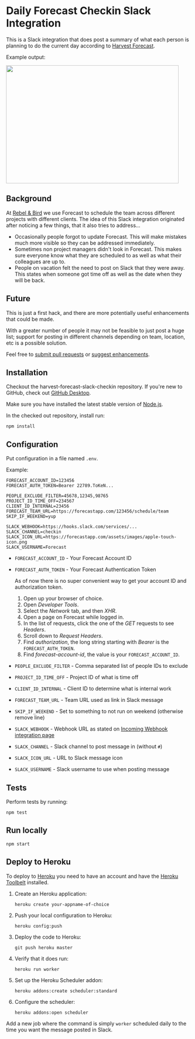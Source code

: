 # Daily Forecast Checkin Slack Integration

This is a Slack integration that does post a summary of what each person is planning to do the current day according to [Harvest Forecast](https://www.getharvest.com/forecast).

Example output:

<img src="http://stpe.github.io/harvest-forecast-slack-checkin/forecast-slack-msg.png" height="322" width="471">

## Background

At [Rebel & Bird](http://www.rebelandbird.com/) we use Forecast to schedule the team across different projects with different clients. The idea of this Slack integration originated after noticing a few things, that it also tries to address...

- Occasionally people forgot to update Forecast. This will make mistakes much more visible so they can be addressed immediately.
- Sometimes non project managers didn't look in Forecast. This makes sure everyone know what they are scheduled to as well as what their colleagues are up to.
- People on vacation felt the need to post on Slack that they were away. This states when someone got time off as well as the date when they will be back.

## Future

This is just a first hack, and there are more potentially useful enhancements that could be made.

With a greater number of people it may not be feasible to just post a huge list; support for posting in different channels depending on team, location, etc is a possible solution.

Feel free to [submit pull requests](https://github.com/stpe/harvest-forecast-slack-checkin/pulls) or [suggest enhancements](https://github.com/stpe/harvest-forecast-slack-checkin/issues).

## Installation

Checkout the harvest-forecast-slack-checkin repository. If you're new to GitHub, check out [GitHub Desktop](https://desktop.github.com/).

Make sure you have installed the latest stable version of [Node.js](https://nodejs.org/).

In the checked out repository, install run:

`npm install`

## Configuration

Put configuration in a file named `.env`.

Example:

```
FORECAST_ACCOUNT_ID=123456
FORECAST_AUTH_TOKEN=Bearer 22789.ToKeN...

PEOPLE_EXCLUDE_FILTER=45678,12345,98765
PROJECT_ID_TIME_OFF=234567
CLIENT_ID_INTERNAL=23456
FORECAST_TEAM_URL=https://forecastapp.com/123456/schedule/team
SKIP_IF_WEEKEND=yup

SLACK_WEBHOOK=https://hooks.slack.com/services/...
SLACK_CHANNEL=checkin
SLACK_ICON_URL=https://forecastapp.com/assets/images/apple-touch-icon.png
SLACK_USERNAME=Forecast
```

* `FORECAST_ACCOUNT_ID` - Your Forecast Account ID
* `FORECAST_AUTH_TOKEN` - Your Forecast Authentication Token

  As of now there is no super convenient way to get your account ID and authorization token.

   1. Open up your browser of choice.
   2. Open *Developer Tools*.
   3. Select the *Network* tab, and then *XHR*.
   4. Open a page on Forecast while logged in.
   5. In the list of requests, click the one of the *GET* requests to see *Headers*.
   6. Scroll down to *Request Headers*.
   7. Find *authorization*, the long string starting with _Bearer_ is the `FORECAST_AUTH_TOKEN`.
   8. Find *forecast-account-id*, the value is your `FORECAST_ACCOUNT_ID`.

* `PEOPLE_EXCLUDE_FILTER` - Comma separated list of people IDs to exclude
* `PROJECT_ID_TIME_OFF` - Project ID of what is time off
* `CLIENT_ID_INTERNAL` - Client ID to determine what is internal work
* `FORECAST_TEAM_URL` - Team URL used as link in Slack message
* `SKIP_IF_WEEKEND` - Set to something to not run on weekend (otherwise remove line)
* `SLACK_WEBHOOK` - Webhook URL as stated on [Incoming Webhook integration page](https://my.slack.com/services/new/incoming-webhook/)
* `SLACK_CHANNEL` - Slack channel to post message in (without `#`)
* `SLACK_ICON_URL` - URL to Slack message icon
* `SLACK_USERNAME` - Slack username to use when posting message

## Tests

Perform tests by running:

`npm test`

## Run locally

`npm start`

## Deploy to Heroku

To deploy to [Heroku](https://www.heroku.com) you need to have an account and have the [Heroku Toolbelt](https://toolbelt.heroku.com/) installed.

1. Create an Heroku application:

    `heroku create your-appname-of-choice`

2. Push your local configuration to Heroku:

    `heroku config:push`

3. Deploy the code to Heroku:

    `git push heroku master`

4. Verify that it does run:

    `heroku run worker`

5. Set up the Heroku Scheduler addon:

    `heroku addons:create scheduler:standard`

6. Configure the scheduler:

    `heroku addons:open scheduler`

  Add a new job where the command is simply `worker` scheduled daily to the time you want the message posted in Slack.
